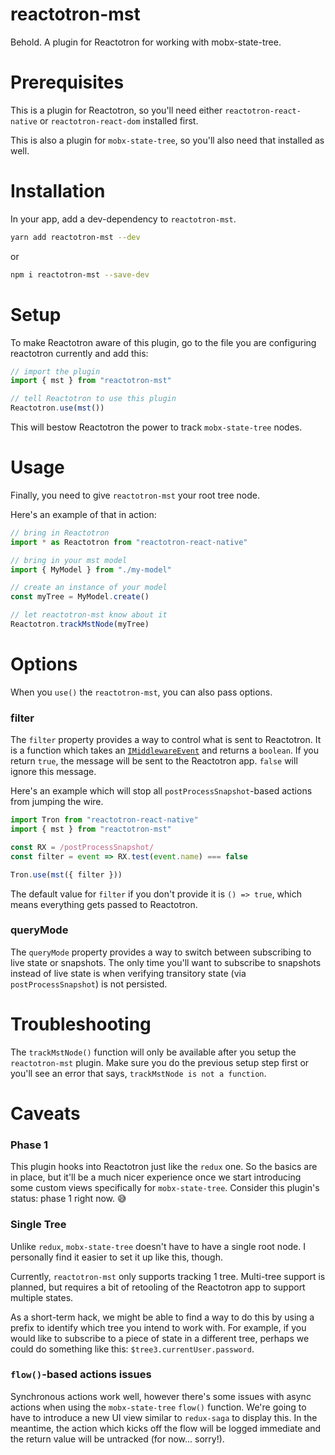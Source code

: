 # reactotron-mst

Behold. A plugin for Reactotron for working with mobx-state-tree.

# Prerequisites

This is a plugin for Reactotron, so you'll need either `reactotron-react-native` or `reactotron-react-dom` installed first.

This is also a plugin for `mobx-state-tree`, so you'll also need that installed as well.

# Installation

In your app, add a dev-dependency to `reactotron-mst`.

```sh
yarn add reactotron-mst --dev
```

or

```sh
npm i reactotron-mst --save-dev
```

# Setup

To make Reactotron aware of this plugin, go to the file you are configuring reactotron currently and add this:

```ts
// import the plugin
import { mst } from "reactotron-mst"

// tell Reactotron to use this plugin
Reactotron.use(mst())
```

This will bestow Reactotron the power to track `mobx-state-tree` nodes.

# Usage

Finally, you need to give `reactotron-mst` your root tree node.

Here's an example of that in action:

```ts
// bring in Reactotron
import * as Reactotron from "reactotron-react-native"

// bring in your mst model
import { MyModel } from "./my-model"

// create an instance of your model
const myTree = MyModel.create()

// let reactotron-mst know about it
Reactotron.trackMstNode(myTree)
```

# Options

When you `use()` the `reactotron-mst`, you can also pass options.

### filter

The `filter` property provides a way to control what is sent to Reactotron.  It is a function which takes an [`IMiddlewareEvent`](https://github.com/mobxjs/mobx-state-tree/blob/master/docs/middleware.md#call-attributes) and returns a `boolean`.  If you return `true`, the message will be sent to the Reactotron app.  `false` will ignore this message.

Here's an example which will stop all `postProcessSnapshot`-based actions from jumping the wire.

```ts
import Tron from "reactotron-react-native"
import { mst } from "reactotron-mst"

const RX = /postProcessSnapshot/
const filter = event => RX.test(event.name) === false

Tron.use(mst({ filter }))
```

The default value for `filter` if you don't provide it is `() => true`, which means everything gets passed to Reactotron.

### queryMode

The `queryMode` property provides a way to switch between subscribing to live state or snapshots. The only time you'll want to subscribe to snapshots instead of live state is when verifying transitory state (via `postProcessSnapshot`) is not persisted.

# Troubleshooting

The `trackMstNode()` function will only be available after you setup the `reactotron-mst` plugin. Make sure you do the previous setup step first or you'll see an error that says, `trackMstNode is not a function`.



# Caveats

### Phase 1

This plugin hooks into Reactotron just like the `redux` one. So the basics are in place, but it'll be a much nicer experience once we start introducing some custom views specifically for `mobx-state-tree`.  Consider this plugin's status:  phase 1 right now. 😅

### Single Tree

Unlike `redux`, `mobx-state-tree` doesn't have to have a single root node. I personally find it easier to set it up like this, though.

Currently, `reactotron-mst` only supports tracking 1 tree. Multi-tree support is planned, but requires a bit of retooling of the Reactotron app to support multiple states.

As a short-term hack, we might be able to find a way to do this by using a prefix to identify which tree you intend to work with. For example, if you would like to subscribe to a piece of state in a different tree, perhaps we could do something like this: `$tree3.currentUser.password`.

### `flow()`-based actions issues

Synchronous actions work well, however there's some issues with async actions when using the `mobx-state-tree` `flow()` function.  We're going to have to introduce a new UI view similar to `redux-saga` to display this.  In the meantime, the action which kicks off the flow will be logged immediate and the return value will be untracked (for now... sorry!).
